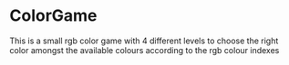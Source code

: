 # ColorGame
This is a small rgb color game with 4 different levels to choose the right color amongst the available colours according to the rgb colour indexes
